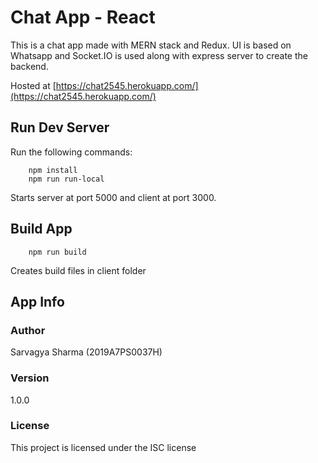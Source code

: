 # Chat App - React

This is a chat app made with MERN stack and Redux. UI is based on Whatsapp and Socket.IO is used along with express server to create the backend.

Hosted at [https://chat2545.herokuapp.com/](https://chat2545.herokuapp.com/)


## Run Dev Server

Run the following commands:

```
    npm install
    npm run run-local
```

Starts server at port 5000 and client at port 3000.

## Build App

```
    npm run build
```

Creates build files in client folder

## App Info

### Author

Sarvagya Sharma (2019A7PS0037H)

### Version

1.0.0

### License

This project is licensed under the ISC license
